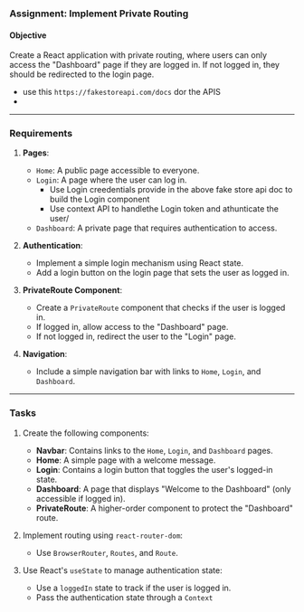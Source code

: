 ### **Assignment: Implement Private Routing**

#### **Objective**

Create a React application with private routing, where users can only access the "Dashboard" page if they are logged in. If not logged in, they should be redirected to the login page.

- use this `https://fakestoreapi.com/docs` dor the APIS
-

---

### **Requirements**

1.  **Pages**:

    - `Home`: A public page accessible to everyone.
    - `Login`: A page where the user can log in.
      - Use Login creedentials provide in the above fake store api doc to build the Login component
      - Use context API to handlethe Login token and athunticate the user/
    - `Dashboard`: A private page that requires authentication to access.

2.  **Authentication**:

    - Implement a simple login mechanism using React state.
    - Add a login button on the login page that sets the user as logged in.

3.  **PrivateRoute Component**:

    - Create a `PrivateRoute` component that checks if the user is logged in.
    - If logged in, allow access to the "Dashboard" page.
    - If not logged in, redirect the user to the "Login" page.

4.  **Navigation**:

    - Include a simple navigation bar with links to `Home`, `Login`, and `Dashboard`.

---

### **Tasks**

1.  Create the following components:

    - **Navbar**: Contains links to the `Home`, `Login`, and `Dashboard` pages.
    - **Home**: A simple page with a welcome message.
    - **Login**: Contains a login button that toggles the user's logged-in state.
    - **Dashboard**: A page that displays "Welcome to the Dashboard" (only accessible if logged in).
    - **PrivateRoute**: A higher-order component to protect the "Dashboard" route.

2.  Implement routing using `react-router-dom`:

    - Use `BrowserRouter`, `Routes`, and `Route`.

3.  Use React's `useState` to manage authentication state:

    - Use a `loggedIn` state to track if the user is logged in.
    - Pass the authentication state through a `Context`
